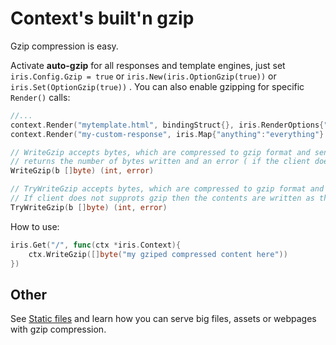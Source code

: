 # Context's built'n gzip

Gzip compression is easy.


Activate **auto-gzip** for all responses and template engines,
just set `iris.Config.Gzip = true` or `iris.New(iris.OptionGzip(true))` or `iris.Set(OptionGzip(true))` . You can also enable gzipping for specific `Render()` calls:

```go
//...
context.Render("mytemplate.html", bindingStruct{}, iris.RenderOptions{"gzip": false})
context.Render("my-custom-response", iris.Map{"anything":"everything"} , iris.RenderOptions{"gzip": false})
```

```go
// WriteGzip accepts bytes, which are compressed to gzip format and sent to the client.
// returns the number of bytes written and an error ( if the client doesn' supports gzip compression)
WriteGzip(b []byte) (int, error)

// TryWriteGzip accepts bytes, which are compressed to gzip format and sent to the client.
// If client does not supprots gzip then the contents are written as they are, uncompressed.
TryWriteGzip(b []byte) (int, error)
```

How to use:
```go
iris.Get("/", func(ctx *iris.Context){
    ctx.WriteGzip([]byte("my gziped compressed content here"))
})

```

## Other

See [Static files](static-files.md) and learn how you can serve big files, assets or webpages with gzip compression.
